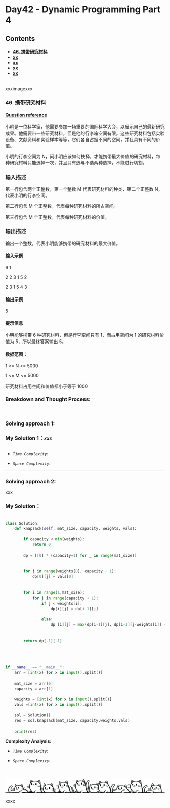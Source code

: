 # Day42 - Dynamic Programming Part 4


## Contents
* **[46. 携带研究材料](#46)**
* **[xx](#)**
* **[xx](#)**
* **[xx](#)**
* **[xx](#)**
<br>
xxximagexxx
<br>

### 46. 携带研究材料 <a name = "46"></a>
#### [Question reference](https://kamacoder.com/problempage.php?pid=1046)


小明是一位科学家，他需要参加一场重要的国际科学大会，以展示自己的最新研究成果。他需要带一些研究材料，但是他的行李箱空间有限。这些研究材料包括实验设备、文献资料和实验样本等等，它们各自占据不同的空间，并且具有不同的价值。 

小明的行李空间为 N，问小明应该如何抉择，才能携带最大价值的研究材料，每种研究材料只能选择一次，并且只有选与不选两种选择，不能进行切割。

### 输入描述
第一行包含两个正整数，第一个整数 M 代表研究材料的种类，第二个正整数 N，代表小明的行李空间。

第二行包含 M 个正整数，代表每种研究材料的所占空间。 

第三行包含 M 个正整数，代表每种研究材料的价值。

### 输出描述
输出一个整数，代表小明能够携带的研究材料的最大价值。

#### 输入示例
6 1

2 2 3 1 5 2

2 3 1 5 4 3
#### 输出示例
5

#### 提示信息

小明能够携带 6 种研究材料，但是行李空间只有 1，而占用空间为 1 的研究材料价值为 5，所以最终答案输出 5。 

#### 数据范围：
1 <= N <= 5000

1 <= M <= 5000

研究材料占用空间和价值都小于等于 1000

### Breakdown and Thought Process:  
<br>

### Solving approach 1:




### My Solution 1：_`xxx`_  

  
```python


```


- *`Time Complexity`*:<br>

  
- *`Space Complexity`*:<br>
---
  
### Solving approach 2:  


xxx

 
### My Solution：

  
```python

class Solution:
    def knapsack(self, mat_size, capacity, weights, vals):
        
        if capacity < min(weights):
            return 0
            
        dp = [[0] * (capacity+1) for _ in range(mat_size)]
        
        
        for j in range(weights[0], capacity + 1):
            dp[0][j] = vals[0]
    
        
        for i in range(1,mat_size):
            for j in range(capacity + 1):
                if j < weights[i]:
                    dp[i][j] = dp[i-1][j]
                    
                else:
                    dp [i][j] = max(dp[i-1][j], dp[i-1][j-weights[i]] + vals[i])
                    
        
        return dp[-1][-1]
        
        
        
        
if __name__ == "__main__":
    arr = [int(x) for x in input().split()]
        
    mat_size = arr[0]
    capacity = arr[1]
        
    weights = [int(x) for x in input().split()]
    vals =[int(x) for x in input().split()]
        
    sol = Solution()
    res = sol.knapsack(mat_size, capacity,weights,vals)
        
    print(res) 
```


**Complexity Analysis:**  

- *`Time Complexity`*:<br>

  
- *`Space Complexity`*:<br>

<br>

![Dividing Line](https://github.com/samuelusc/Algomuscle/blob/main/assets/CatDividing.png)
<br>


xxxx







